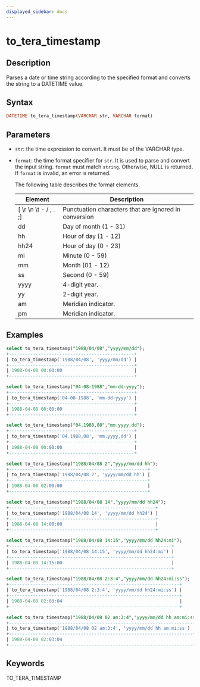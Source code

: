 ```yaml
---
displayed_sidebar: docs
---
```


# to_tera_timestamp

## Description

Parses a date or time string according to the specified format and converts the string to a DATETIME  value.

## Syntax

```Haskell
DATETIME to_tera_timestamp(VARCHAR str, VARCHAR format)
```

## Parameters

- `str`: the time expression to convert. It must be of the VARCHAR type.

- `format`: the time format specifier for `str`. It is used to parse and convert the input string. `format` must match `string`. Otherwise, NULL is returned. If `format` is invalid, an error is returned.

  The following table describes the format elements.

  | **Element**           | **Description**                             |
  | --------------------- | ------------------------------------------- |
  | [ \r \n \t - / , . ;] | Punctuation characters that are ignored in conversion       |
  | dd                    | Day of month (1 - 31)                       |
  | hh                    | Hour of day (1 - 12)                        |
  | hh24                  | Hour of day (0 - 23)                        |
  | mi                    | Minute (0 - 59)                             |
  | mm                    | Month (01 - 12)                             |
  | ss                    | Second (0 - 59)                             |
  | yyyy                  | 4-digit year.                               |
  | yy                    | 2-digit year.                               |
  | am                    | Meridian indicator.                         |
  | pm                    | Meridian indicator.                         |

## Examples

```SQL
select to_tera_timestamp("1988/04/08","yyyy/mm/dd");
+-----------------------------------------------+
| to_tera_timestamp('1988/04/08', 'yyyy/mm/dd') |
+-----------------------------------------------+
| 1988-04-08 00:00:00                           |
+-----------------------------------------------+

select to_tera_timestamp("04-08-1988","mm-dd-yyyy");
+-----------------------------------------------+
| to_tera_timestamp('04-08-1988', 'mm-dd-yyyy') |
+-----------------------------------------------+
| 1988-04-08 00:00:00                           |
+-----------------------------------------------+

select to_tera_timestamp("04.1988,08","mm.yyyy,dd");
+-----------------------------------------------+
| to_tera_timestamp('04.1988,08', 'mm.yyyy,dd') |
+-----------------------------------------------+
| 1988-04-08 00:00:00                           |
+-----------------------------------------------+

select to_tera_timestamp("1988/04/08 2","yyyy/mm/dd hh");
+----------------------------------------------------+
| to_tera_timestamp('1988/04/08 2', 'yyyy/mm/dd hh') |
+----------------------------------------------------+
| 1988-04-08 02:00:00                                |
+----------------------------------------------------+

select to_tera_timestamp("1988/04/08 14","yyyy/mm/dd hh24");
+-------------------------------------------------------+
| to_tera_timestamp('1988/04/08 14', 'yyyy/mm/dd hh24') |
+-------------------------------------------------------+
| 1988-04-08 14:00:00                                   |
+-------------------------------------------------------+

select to_tera_timestamp("1988/04/08 14:15","yyyy/mm/dd hh24:mi");
+-------------------------------------------------------------+
| to_tera_timestamp('1988/04/08 14:15', 'yyyy/mm/dd hh24:mi') |
+-------------------------------------------------------------+
| 1988-04-08 14:15:00                                         |
+-------------------------------------------------------------+

select to_tera_timestamp("1988/04/08 2:3:4","yyyy/mm/dd hh24:mi:ss");
+----------------------------------------------------------------+
| to_tera_timestamp('1988/04/08 2:3:4', 'yyyy/mm/dd hh24:mi:ss') |
+----------------------------------------------------------------+
| 1988-04-08 02:03:04                                            |
+----------------------------------------------------------------+

select to_tera_timestamp("1988/04/08 02 am:3:4","yyyy/mm/dd hh am:mi:ss");
+---------------------------------------------------------------------+
| to_tera_timestamp('1988/04/08 02 am:3:4', 'yyyy/mm/dd hh am:mi:ss') |
+---------------------------------------------------------------------+
| 1988-04-08 02:03:04                                                 |
+---------------------------------------------------------------------+
```

## Keywords

TO_TERA_TIMESTAMP

